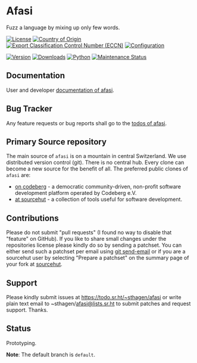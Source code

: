 # Afasi

Fuzz a language by mixing up only few words.

[![License](https://git.sr.ht/~sthagen/afasi/blob/default/docs/badges/license-spdx-mit.svg)](https://git.sr.ht/~sthagen/afasi/tree/default/item/LICENSE)
[![Country of Origin](https://git.sr.ht/~sthagen/afasi/blob/default/docs/badges/country-of-origin-name-switzerland-neutral.svg)](https://git.sr.ht/~sthagen/afasi/tree/default/item/COUNTRY-OF-ORIGIN)
[![Export Classification Control Number (ECCN)](https://git.sr.ht/~sthagen/afasi/blob/default/docs/badges/export-control-classification-number_eccn-ear99-neutral.svg)](https://git.sr.ht/~sthagen/afasi/tree/default/item/EXPORT-CONTROL-CLASSIFICATION-NUMBER)
[![Configuration](https://git.sr.ht/~sthagen/afasi/blob/default/docs/badges/configuration-sbom.svg)](https://git.sr.ht/~sthagen/afasi/tree/default/item/docs/third-party/README.md)

[![Version](https://git.sr.ht/~sthagen/afasi/blob/default/docs/badges/latest-release.svg)](https://pypi.python.org/pypi/afasi/)
[![Downloads](https://git.sr.ht/~sthagen/afasi/blob/default/docs/badges/downloads-per-month.svg)](https://pepy.tech/project/afasi)
[![Python](https://git.sr.ht/~sthagen/afasi/blob/default/docs/badges/python-versions.svg)](https://pypi.python.org/pypi/afasi/)
[![Maintenance Status](https://git.sr.ht/~sthagen/afasi/blob/default/docs/badges/commits-per-year.svg)](https://git.sr.ht/~sthagen/afasi/log)

## Documentation

User and developer [documentation of afasi](https://codes.dilettant.life/docs/afasi).

## Bug Tracker

Any feature requests or bug reports shall go to the [todos of afasi](https://todo.sr.ht/~sthagen/afasi).

## Primary Source repository

The main source of `afasi` is on a mountain in central Switzerland.
We use distributed version control (git).
There is no central hub.
Every clone can become a new source for the benefit of all.
The preferred public clones of `afasi` are:

* [on codeberg](https://codeberg.org/sthagen/afasi) - a democratic community-driven, non-profit software development platform operated by Codeberg e.V.
* [at sourcehut](https://git.sr.ht/~sthagen/afasi) - a collection of tools useful for software development.

## Contributions

Please do not submit "pull requests" (I found no way to disable that "feature" on GitHub).
If you like to share small changes under the repositories license please kindly do so by sending a patchset.
You can either send such a patchset per email using [git send-email](https://git-send-email.io) or
if you are a sourcehut user by selecting "Prepare a patchset" on the summary page of your fork at [sourcehut](https://git.sr.ht/).

## Support

Please kindly submit issues at https://todo.sr.ht/~sthagen/afasi or write plain text email to ~sthagen/afasi@lists.sr.ht to submit patches and request support. Thanks.

## Status

Prototyping.

**Note**: The default branch is `default`.
